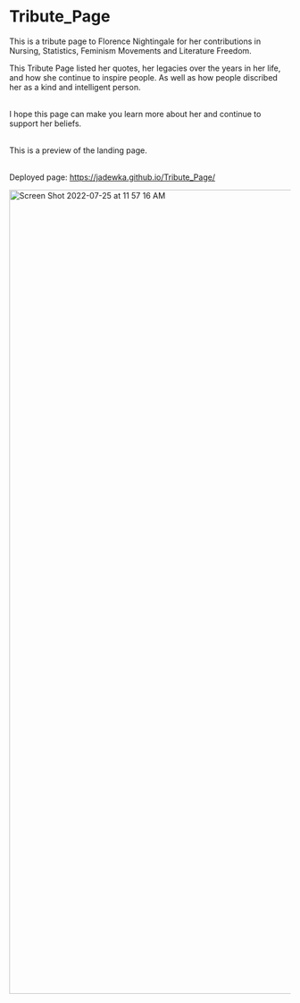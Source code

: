# Tribute_Page
This is a tribute page to Florence Nightingale for her contributions in Nursing, Statistics, Feminism Movements and Literature Freedom.

This Tribute Page listed her quotes, her legacies over the years in her life, and how she continue to inspire people. 
As well as how people discribed her as a kind and intelligent person. <br><br>

I hope this page can make you learn more about her and continue to support her beliefs.<br><br>

This is a preview of the landing page. <br><br>

Deployed page: https://jadewka.github.io/Tribute_Page/

<img width="1438" alt="Screen Shot 2022-07-25 at 11 57 16 AM" src="https://user-images.githubusercontent.com/78435515/180822276-0237960e-b8f2-4d7a-b3e5-8edc50260401.png">
